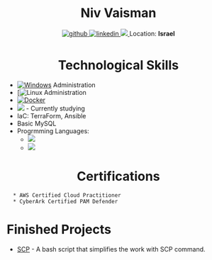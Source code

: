 # <div align="center"><b>Niv Vaisman</b></div>
<div align="center">
<a href="https://github.com/nivaisman" target="_blank">
<img src=https://img.shields.io/badge/github-%2324292e.svg?&style=for-the-badge&logo=github&logoColor=white alt=github style="margin-bottom: 7px;" />
</a>
<a href="https://linkedin.com/in/nivaisman" target="_blank">
<img src=https://img.shields.io/badge/linkedin-%231E77B5.svg?&style=for-the-badge&logo=linkedin&logoColor=white alt=linkedin style="margin-bottom: 7px;" />
</a>
<a href="mailto://niv.devmail@gmail.com" target="_blank">
<img src=https://img.shields.io/badge/Gmail-D14836?style=for-the-badge&logo=gmail&logoColor=white />
</a>
Location: <b>Israel</b>
</div>

# <div align="center">Technological Skills
  * [![Windows](https://badgen.net/badge/icon/windows?icon=windows&label)](https://microsoft.com/windows/) Administration
  * [![Linux](https://img.shields.io/badge/Ubuntu-E95420?style=for-the-badge&logo=ubuntu&logoColor=white) Administration
  * [![Docker](https://badgen.net/badge/icon/docker?icon=docker&label)](https://https://docker.com/)
  * <img src="https://img.shields.io/badge/kubernetes-326ce5.svg?&style=for-the-badge&logo=kubernetes&logoColor=white" style="margin-bottom: 7px, margin-top: 5px;"/> - Currently studying
  * IaC: TerraForm, Ansible
  * Basic MySQL
* Progrmming Languages:
  * <img src="https://img.shields.io/badge/GNU%20Bash-4EAA25?style=for-the-badge&logo=GNU%20Bash&logoColor=white" />
  * <img src="https://img.shields.io/badge/Python-FFD43B?style=for-the-badge&logo=python&logoColor=blue" />

# <div align="center">Certifications</div>
      * AWS Certified Cloud Practitioner
      * CyberArk Certified PAM Defender

# Finished Projects
  * [SCP](https://github.com/nivaisman/MyScripts/blob/main/Shell-scripts/scp.sh) - A bash script that simplifies the work with SCP command.
